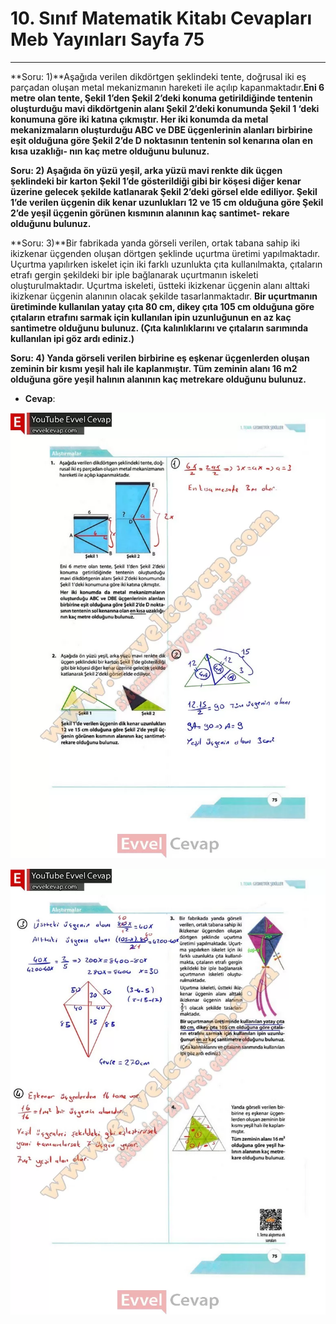 # 10. Sınıf Matematik Kitabı Cevapları Meb Yayınları Sayfa 75

---

**Soru: 1)**Aşağıda verilen dikdörtgen şeklindeki tente, doğrusal iki eş parçadan oluşan metal mekanizmanın hareketi ile açılıp kapanmaktadır.**Eni 6 metre olan tente, Şekil 1’den Şekil 2’deki konuma getirildiğinde tentenin oluşturduğu mavi dikdörtgenin alanı Şekil 2’deki konumunda Şekil 1 ‘deki konumuna göre iki katına çıkmıştır. Her iki konumda da metal mekanizmaların oluşturduğu ABC ve DBE üçgenlerinin alanları birbirine eşit olduğuna göre Şekil 2’de D noktasının tentenin sol kenarına olan en kısa uzaklığı- nın kaç metre olduğunu bulunuz.**

**Soru: 2) Aşağıda ön yüzü yeşil, arka yüzü mavi renkte dik üçgen şeklindeki bir karton Şekil 1’de gösterildiği gibi bir köşesi diğer kenar üzerine gelecek şekilde katlanarak Şekil 2’deki görsel elde ediliyor. Şekil 1’de verilen üçgenin dik kenar uzunlukları 12 ve 15 cm olduğuna göre Şekil 2’de yeşil üçgenin görünen kısmının alanının kaç santimet- rekare olduğunu bulunuz.**

**Soru: 3)**Bir fabrikada yanda görseli verilen, ortak tabana sahip iki ikizkenar üçgenden oluşan dörtgen şeklinde uçurtma üretimi yapılmaktadır. Uçurtma yapılırken iskelet için iki farklı uzunlukta çıta kullanılmakta, çıtaların etrafı gergin şekildeki bir iple bağlanarak uçurtmanın iskeleti oluşturulmaktadır. Uçurtma iskeleti, üstteki ikizkenar üçgenin alanı alttaki ikizkenar üçgenin alanının olacak şekilde tasarlanmaktadır. **Bir uçurtmanın üretiminde kullanılan yatay çıta 80 cm, dikey çıta 105 cm olduğuna göre çıtaların etrafını sarmak için kullanılan ipin uzunluğunun en az kaç santimetre olduğunu bulunuz. (Çıta kalınlıklarını ve çıtaların sarımında kullanılan ipi göz ardı ediniz.)**

**Soru: 4) Yanda görseli verilen birbirine eş eşkenar üçgenlerden oluşan zeminin bir kısmı yeşil halı ile kaplanmıştır. Tüm zeminin alanı 16 m2 olduğuna göre yeşil halının alanının kaç metrekare olduğunu bulunuz.**

-   **Cevap**:

![Image 1](./image_1.webp)

![Image 2](./image_2.webp)